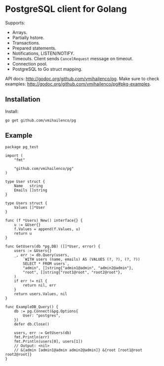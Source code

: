 PostgreSQL client for Golang
============================

Supports:

- Arrays.
- Partially hstore.
- Transactions.
- Prepared statements.
- Notifications, LISTEN/NOTIFY.
- Timeouts. Client sends `CancelRequest` message on timeout.
- Connection pool.
- PostgreSQL to Go struct mapping.

API docs: http://godoc.org/github.com/vmihailenco/pg. Make sure to check examples: http://godoc.org/github.com/vmihailenco/pg#pkg-examples.

Installation
------------

Install:

    go get github.com/vmihailenco/pg

Example
-------

    package pg_test

    import (
        "fmt"

        "github.com/vmihailenco/pg"
    )

    type User struct {
        Name   string
        Emails []string
    }

    type Users struct {
        Values []*User
    }

    func (f *Users) New() interface{} {
        u := &User{}
        f.Values = append(f.Values, u)
        return u
    }

    func GetUsers(db *pg.DB) ([]*User, error) {
        users := &Users{}
        _, err := db.Query(users,
            `WITH users (name, emails) AS (VALUES (?, ?), (?, ?))
            SELECT * FROM users`,
            "admin", []string{"admin1@admin", "admin2@admin"},
            "root", []string{"root1@root", "root2@root"},
        )
        if err != nil {
            return nil, err
        }
        return users.Values, nil
    }

    func ExampleDB_Query() {
        db := pg.Connect(&pg.Options{
            User: "postgres",
        })
        defer db.Close()

        users, err := GetUsers(db)
        fmt.Println(err)
        fmt.Println(users[0], users[1])
        // Output: <nil>
        // &{admin [admin1@admin admin2@admin]} &{root [root1@root root2@root]}
    }

